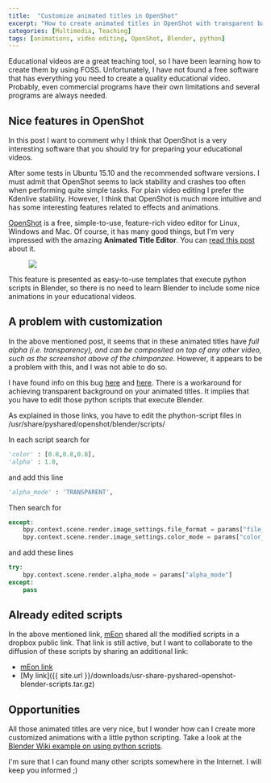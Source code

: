 ```yaml
---
title:  "Customize animated titles in OpenShot"
excerpt: "How to create animated titles in OpenShot with transparent background. Solving a bug and discovering python scripting in Blender."
categories: [Multimedia, Teaching]
tags: [animations, video editing, OpenShot, Blender, python]
---
```


Educational videos are a great teaching tool, so I have been learning how to create them by using FOSS. Unfortunately, I have not found a free software that has everything you need to create a quality educational video. Probably, even commercial programs have their own limitations and several programs are always needed.


## Nice features in OpenShot

In this post I want to comment why I think that OpenShot is a very interesting software that you should try for preparing your educational videos.

After some tests in Ubuntu 15.10 and the recommended software versions. I must admit that OpenShot seems to lack stability and crashes too often when performing quite simple tasks. For plain video editing I prefer the Kdenlive stability. However, I think that OpenShot is much more intuitive and has some interesting features related to effects and animations.

[OpenShot](http://www.openshot.org/) is a free, simple-to-use, feature-rich video editor for Linux, Windows and Mac. Of course, it has many good things, but I'm very impressed with the amazing **Animated Title Editor**. You can [read this post](http://www.openshotvideo.com/2010/06/new-feature-3d-animated-titles.html) about it.

<figure class="half">
    <a href="{{ site.url }}/images/openshot-overlay-3d-title.png"><img src="{{ site.url }}/images/openshot-overlay-3d-title.png"></a>
</figure>

This feature is presented as easy-to-use templates that execute python scripts in Blender, so there is no need to learn Blender to include some nice animations in your educational videos.


## A problem with customization

In the above mentioned post, it seems that in these animated titles have *full alpha (i.e. transparency), and can be composited on top of any other video, such as the screenshot above of the chimpanzee*. However, it appears to be a problem with this, and I was not able to do so.

I have found info on this bug [here](https://bugs.launchpad.net/openshot/+bug/1365851) and [here](https://www.mp-development.de/blog/18-openshot-blender-titelanimation-transparenz-fehler). There is a workaround for achieving transparent background on your animated titles. It implies that you have to edit those python scripts that execute Blender.

As explained in those links, you have to edit the phython-script files in /usr/share/pyshared/openshot/blender/scripts/

In each script search for 

```python            
'color' : [0.8,0.8,0.8],
'alpha' : 1.0,
```

and add this line

```python            
'alpha_mode' : 'TRANSPARENT',
```

Then search for

```python
except:
    bpy.context.scene.render.image_settings.file_format = params["file_format"]
    bpy.context.scene.render.image_settings.color_mode = params["color_mode"]
```

and add these lines

```python
try:
    bpy.context.scene.render.alpha_mode = params["alpha_mode"]
except:
    pass
```

## Already edited scripts

In the above mentioned link, [mEon](https://launchpad.net/~me.on.line) shared all the modified scripts in a dropbox public link. That link is still active, but I want to collaborate to the diffusion of these scripts by sharing an additional link:

- [mEon link](https://dl.dropboxusercontent.com/u/1383938/usr-share-pyshared-openshot-blender-scripts.tar.gz)
- [My link]({{ site.url }}/downloads/usr-share-pyshared-openshot-blender-scripts.tar.gz)


## Opportunities

All those animated titles are very nice, but I wonder how can I create more customized animations with a little python scripting. Take a look at the [Blender Wiki example on using python scripts](https://wiki.blender.org/index.php/Doc:2.4/Manual/Extensions/Python/Example). 

I'm sure that I can found many other scripts somewhere in the Internet. I will keep you informed ;)


